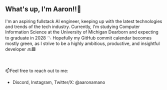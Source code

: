 ## What's up, I'm Aaron‼️👋
I'm an aspiring fullstack AI engineer, keeping up with the latest technologies and trends of the tech industry.
Currently, I'm studying Computer Information Science at the University of Michigan Dearborn and expecting to graduate in 2028 〽️
Hopefully my GitHub commit calendar becomes mostly green, as I strive to be a highly ambitious, productive, and insightful developer 🔜🟩

<br>

📫Feel free to reach out to me: <br>
<ul>
<li>Discord, Instagram, Twitter/X: @aaronamano</li>
</ul>

<!--
**aaronamano/aaronamano** is a ✨ _special_ ✨ repository because its `README.md` (this file) appears on your GitHub profile.

Here are some ideas to get you started:

🔭 I’m currently working on ...
- 🌱 I’m currently learning ...
- 👯 I’m looking to collaborate on ...
- 🤔 I’m looking for help with ...
- 💬 Ask me about ...
- 📫 How to reach me: ...
- 😄 Pronouns: ...
- ⚡ Fun fact: ...
-->
